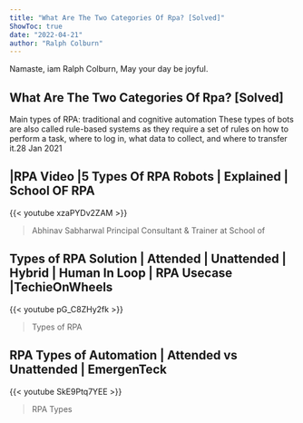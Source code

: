 ```yaml
---
title: "What Are The Two Categories Of Rpa? [Solved]"
ShowToc: true 
date: "2022-04-21"
author: "Ralph Colburn" 
---
```


Namaste, iam Ralph Colburn, May your day be joyful.
## What Are The Two Categories Of Rpa? [Solved]
 Main types of RPA: traditional and cognitive automation These types of bots are also called rule-based systems as they require a set of rules on how to perform a task, where to log in, what data to collect, and where to transfer it.28 Jan 2021

## |RPA Video |5 Types Of RPA Robots | Explained | School OF RPA
{{< youtube xzaPYDv2ZAM >}}
>Abhinav Sabharwal Principal Consultant & Trainer at School of 

## Types of RPA Solution | Attended | Unattended | Hybrid | Human In Loop | RPA Usecase |TechieOnWheels
{{< youtube pG_C8ZHy2fk >}}
>Types of RPA

## RPA Types of Automation | Attended vs Unattended | EmergenTeck
{{< youtube SkE9Ptq7YEE >}}
>RPA Types

